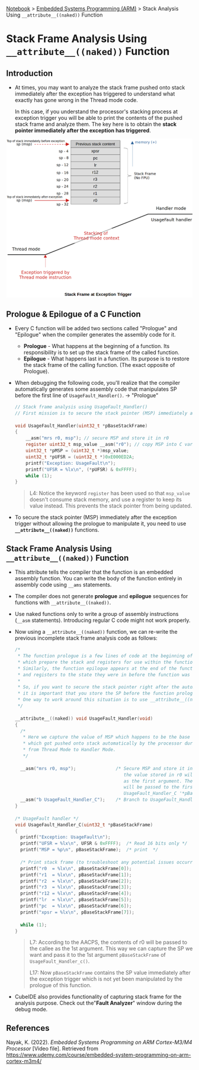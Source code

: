 <a href="../">Notebook</a> > <a href="./">Embedded Systems Programming (ARM)</a> > Stack Analysis Using `__attribute__((naked))` Function

# Stack Frame Analysis Using `__attribute__((naked))` Function



## Introduction

* At times, you may want to analyze the stack frame pushed onto stack immediately after the exception has triggered to understand what exactly has gone wrong in the Thread mode code.

  In this case, if you understand the processor's stacking process at exception trigger you will be able to print the contents of the pushed stack frame and analyze them. The key here is to obtain the **stack pointer immediately after the exception has triggered**.



<img src="./img/stack-frame-at-exception-trigger.png" alt="tbd" width="700">





## Prologue & Epilogue of a C Function

* Every C function will be added two sections called "Prologue" and "Epilogue" when the compiler generates the assembly code for it.
  - **Prologue** - What happens at the beginning of a function. Its responsibility is to set up the stack frame of the called function.
  - **Epilogue** - What happens last in a function. Its purpose is to restore the stack frame of the calling function. (The exact opposite of Prologue).

* When debugging the following code, you'll realize that the compiler automatically generates some assembly code that manipulates SP before the first line of `UsageFault_Handler()`. $\to$ "Prologue"

  ```c
  // Stack frame analysis using UsageFault_Handler()
  // First mission is to secure the stack pointer (MSP) immediately after the exception trigger.
  
  void UsageFault_Handler(uint32_t *pBaseStackFrame)
  {
      __asm("mrs r0, msp"); // secure MSP and store it in r0
      register uint32_t msp_value __asm("r0"); // copy MSP into C variable msp_value
      uint32_t *pMSP = (uint32_t *)msp_value;
      uint32_t *pUFSR = (uint32_t *)0xE000ED2A;
      printf("Exception: UsageFault\n");
      printf("UFSR = %lx\n", (*pUFSR) & 0xFFFF);
      while (1);
  }
  ```

  > L4: Notice the keyword `register` has been used so that `msp_value` doesn't consume stack memory, and use a register to keep its value instead. This prevents the stack pointer from being updated.

* To secure the stack pointer (MSP) immediately after the exception trigger without allowing the prologue to manipulate it, you need to use **`__attribute__((naked))`** functions.



## Stack Frame Analysis Using `__attribute__((naked))` Function

* This attribute tells the compiler that the function is an embedded assembly function. You can write the body of the function entirely in assembly code using `__ams` statements.
* The compiler does not generate **prologue** and **epilogue** sequences for functions with `__attribute__((naked))`.
* Use naked functions only to write a group of assembly instructions (`__asm` statements). Introducing regular C code might not work properly.

* Now using a `__attribute__((naked))` function, we can re-write the previous incomplete stack frame analysis code as follows:

  ```c
  /*
   * The function prologue is a few lines of code at the beginning of a function,
   * which prepare the stack and registers for use within the function.
   * Similarly, the function epilogue appears at the end of the function and restores the stack
   * and registers to the state they were in before the function was called.
   *
   * So, if you want to secure the stack pointer right after the automatic stacking is carried out,
   * it is important that you store the SP before the function prologue further manipulates the stack.
   * One way to work around this situation is to use __attribute__((naked)) function.
   */
  
  __attribute__((naked)) void UsageFault_Handler(void)
  {
  	/*
  	 * Here we capture the value of MSP which happens to be the base address of the stack frame
  	 * which got pushed onto stack automatically by the processor during the exception entry
  	 * from Thread Mode to Handler Mode.
  	 */
  
  	__asm("mrs r0, msp");				/* Secure MSP and store it in r0. (According to AAPCS,
  										   the value stored in r0 will be passed to the callee
  										   as the first argument. Therefore, secured MSP value
  										   will be passed to the first parameter of the
  										   UsageFault_Handler_C '*pBaseStackFrame'. */
  	__asm("b UsageFault_Handler_C");	/* Branch to UsageFault_Handler_C */
  }
  
  /* UsageFault handler */
  void UsageFault_Handler_C(uint32_t *pBaseStackFrame)
  {
  	printf("Exception: UsageFault\n");
  	printf("UFSR = %lx\n", UFSR & 0xFFFF);	/* Read 16 bits only */
  	printf("MSP = %p\n", pBaseStackFrame);	/* print  */
  
  	/* Print stack frame (to troubleshoot any potential issues occurred when in Thread Mode) */
  	printf("r0 	= %lx\n", pBaseStackFrame[0]);
  	printf("r1 	= %lx\n", pBaseStackFrame[1]);
  	printf("r2 	= %lx\n", pBaseStackFrame[2]);
  	printf("r3 	= %lx\n", pBaseStackFrame[3]);
  	printf("r12 = %lx\n", pBaseStackFrame[4]);
  	printf("lr 	= %lx\n", pBaseStackFrame[5]);
  	printf("pc 	= %lx\n", pBaseStackFrame[6]);
  	printf("xpsr = %lx\n", pBaseStackFrame[7]);
  
  	while (1);
  }
  ```

  > L7: According to the AACPS, the contents of r0 will be passed to the callee as the 1st argument. This way we can capture the SP we want and pass it to the 1st argument `pBaseStackFrame` of `UsageFault_Handler_c()`.
  >
  > L17: Now `pBaseStackFrame` contains the SP value immediately after the exception trigger which is not yet been manipulated by the prologue of this function.

* CubeIDE also provides functionality of capturing stack frame for the analysis purpose. Check out the"**Fault Analyzer**" window during the debug mode.





## References

Nayak, K. (2022). *Embedded Systems Programming on ARM Cortex-M3/M4 Processor* [Video file]. Retrieved from  https://www.udemy.com/course/embedded-system-programming-on-arm-cortex-m3m4/
